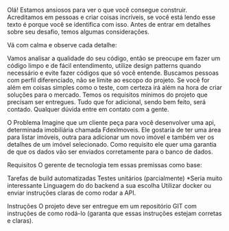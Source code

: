 
Olá!
Estamos ansiosos para ver o que você consegue construir. Acreditamos em pessoas e criar coisas incríveis, se você está lendo esse texto é porque você se identifica com isso. Antes de entrar em detalhes sobre seu desafio, temos algumas considerações.

Vá com calma e observe cada detalhe:

Vamos analisar a qualidade do seu código, então se preocupe em fazer um código limpo e de fácil entendimento, utilize design patterns quando necessário e evite fazer códigos que só você entende.
Buscamos pessoas com perfil diferenciado, não se limite ao escopo do projeto. Se você for além em coisas simples como o teste, com certeza irá além na hora de criar soluções para o mercado.
Temos os requisitos mínimos do projeto que precisam ser entregues. Tudo que for adicional, sendo bem feito, será contado. Qualquer dúvida entre em contato com a gente.

O Problema
Imagine que um cliente peça para você desenvolver uma api, determinada imobiliária chamada FdexImoveis. Ele gostaria de ter uma área para listar imóveis, outra para adicionar um novo imóvel e também ver os detalhes de um imóvel selecionado. Como requisito ele quer uma garantia de que os dados vão ser enviados corretamente para o banco de dados.

Requisitos
O gerente de tecnologia tem essas premissas como base:

Tarefas de build automatizadas
Testes unitários (parcialmente) *Seria muito interessante
Linguagem do do backend a sua escolha
Utilizar docker ou enviar instruções claras de como rodar a API.

Instruções
O projeto deve ser entregue em um repositório GIT com instruções de como rodá-lo (garanta que essas instruções estejam corretas e claras).

